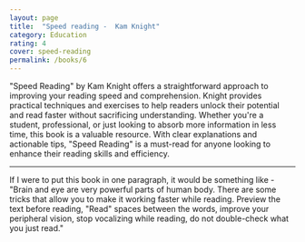 ```yaml
---
layout: page
title:  "Speed reading -  Kam Knight"
category: Education
rating: 4
cover: speed-reading
permalink: /books/6
---
```

"Speed Reading" by Kam Knight offers a straightforward approach to improving your reading speed and comprehension.
Knight provides practical techniques and exercises to help readers unlock their potential and read faster without sacrificing understanding.
Whether you're a student, professional, or just looking to absorb more information in less time,
this book is a valuable resource. With clear explanations and actionable tips, "Speed Reading" is a must-read for anyone looking
to enhance their reading skills and efficiency.


<hr>

If I were to put this book in one paragraph, it would be something like - "Brain and eye are very powerful parts of human body. There are
some tricks that allow you to make it working faster while reading. Preview the text before reading, "Read" spaces between the words,
improve your peripheral vision, stop vocalizing while reading, do not double-check what you just read."